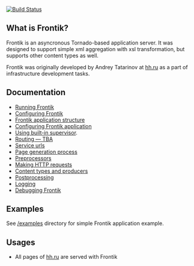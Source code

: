 [![Build Status](https://travis-ci.org/hhru/frontik.svg?branch=master)](https://travis-ci.org/hhru/frontik)


## What is Frontik?

Frontik is an asyncronous Tornado-based application server. It was designed to support simple xml aggregation with xsl
transformation, but supports other content types as well.

Frontik was originally developed by Andrey Tatarinov at [hh.ru](http://hh.ru/) as a part of infrastructure development tasks.

## Documentation

* [Running Frontik](/docs/running.md)
* [Configuring Frontik](/docs/config.md)
* [Frontik application structure](/docs/frontik-app.md)
* [Configuring Frontik application](/docs/config-app.md)
* [Using built-in supervisor](/docs/supervisor.md).
* [Routing — TBA](/docs/routing.md)
* [Service urls](/docs/service-urls.md)
* [Page generation process](/docs/page-generation.md)
* [Preprocessors](/docs/preprocessors.md)
* [Making HTTP requests](/docs/http-client.md)
* [Content types and producers](/docs/producers.md)
* [Postprocessing](/docs/postprocessing.md)
* [Logging](/docs/logging.md)
* [Debugging Frontik](/docs/debug.md)

## Examples

See [/examples](/examples) directory for simple Frontik application example.

## Usages

  * All pages of [hh.ru](http://hh.ru/) are served with Frontik
